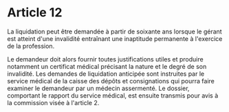 # Article 12

La liquidation peut être demandée à partir de soixante ans lorsque le gérant est atteint d'une invalidité entraînant une inaptitude permanente à l'exercice de la profession.

Le demandeur doit alors fournir toutes justifications utiles et produire notamment un certificat médical précisant la nature et le degré de son invalidité. Les demandes de liquidation anticipée sont instruites par le service médical de la caisse des dépôts et consignations qui pourra faire examiner le demandeur par un médecin assermenté. Le dossier, comportant le rapport du service médical, est ensuite transmis pour avis à la commission visée à l'article 2.

